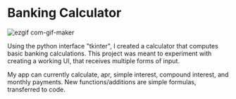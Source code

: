 # Banking Calculator

![ezgif com-gif-maker](https://user-images.githubusercontent.com/106642545/173691078-9f7c1246-8a33-4ec5-b4e9-f71b7127373f.gif)


Using the python interface "tkinter", I created a calculator that computes basic banking calculations. 
This project was meant to experiment with creating a working UI, that receives multiple forms of input. 

My app can currently calculate, apr, simple interest, compound interest, and monthly payments. New functions/additions are simple formulas, transferred to code.  

